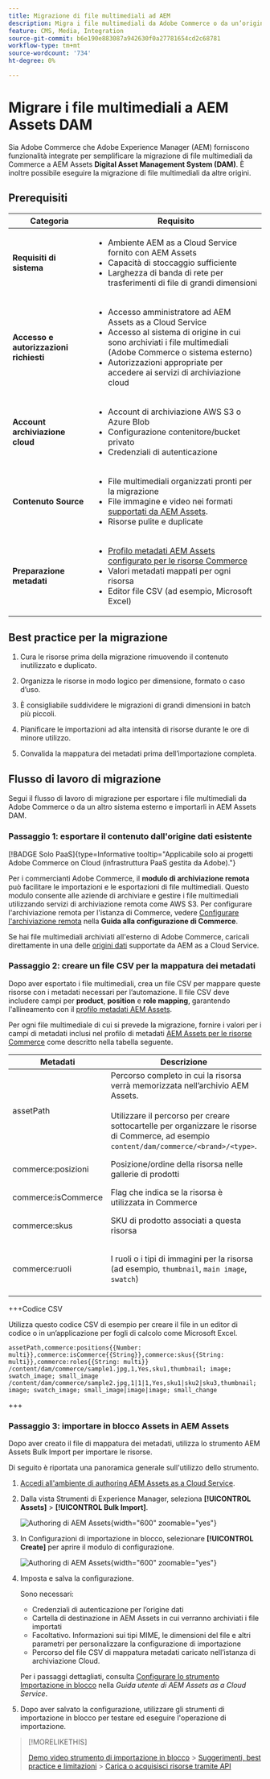 ```yaml
---
title: Migrazione di file multimediali ad AEM
description: Migra i file multimediali da Adobe Commerce o da un’origine esterna a AEM Assets DAM.
feature: CMS, Media, Integration
source-git-commit: b6e190e883087a942630f0a27781654cd2c68781
workflow-type: tm+mt
source-wordcount: '734'
ht-degree: 0%

---
```



# Migrare i file multimediali a AEM Assets DAM

Sia Adobe Commerce che Adobe Experience Manager (AEM) forniscono funzionalità integrate per semplificare la migrazione di file multimediali da Commerce a AEM Assets **Digital Asset Management System (DAM)**. È inoltre possibile eseguire la migrazione di file multimediali da altre origini.

## Prerequisiti

| Categoria | Requisito |
|----------|-------------|
| **Requisiti di sistema** | <ul><li>Ambiente AEM as a Cloud Service fornito con AEM Assets</li><li>Capacità di stoccaggio sufficiente</li><li>Larghezza di banda di rete per trasferimenti di file di grandi dimensioni</li></ul> |
| **Accesso e autorizzazioni richiesti** | <ul><li>Accesso amministratore ad AEM Assets as a Cloud Service</li><li>Accesso al sistema di origine in cui sono archiviati i file multimediali (Adobe Commerce o sistema esterno)</li><li>Autorizzazioni appropriate per accedere ai servizi di archiviazione cloud</li></ul> |
| **Account archiviazione cloud** | <ul><li>Account di archiviazione AWS S3 o Azure Blob</li><li>Configurazione contenitore/bucket privato</li><li>Credenziali di autenticazione</li></ul> |
| **Contenuto Source** | <ul><li>File multimediali organizzati pronti per la migrazione</li><li>File immagine e video nei formati <a href="https://experienceleague.adobe.com/it/docs/experience-manager-cloud-service/content/assets/file-format-support#image-formats"> supportati da AEM Assets</a>.</li><li>Risorse pulite e duplicate</li></li> |
| **Preparazione metadati** | <ul><li><a href="https://experienceleague.adobe.com/it/docs/commerce-admin/content-design/aem-asset-management/getting-started/aem-assets-configure-aem">Profilo metadati AEM Assets configurato per le risorse Commerce</a></li><li>Valori metadati mappati per ogni risorsa</li><li>Editor file CSV (ad esempio, Microsoft Excel)</li></ul> |

## Best practice per la migrazione

1. Cura le risorse prima della migrazione rimuovendo il contenuto inutilizzato e duplicato.

1. Organizza le risorse in modo logico per dimensione, formato o caso d’uso.

1. È consigliabile suddividere le migrazioni di grandi dimensioni in batch più piccoli.

1. Pianificare le importazioni ad alta intensità di risorse durante le ore di minore utilizzo.

1. Convalida la mappatura dei metadati prima dell’importazione completa.

## Flusso di lavoro di migrazione

Segui il flusso di lavoro di migrazione per esportare i file multimediali da Adobe Commerce o da un altro sistema esterno e importarli in AEM Assets DAM.

### Passaggio 1: esportare il contenuto dall&#39;origine dati esistente

[!BADGE Solo PaaS]{type=Informative tooltip="Applicabile solo ai progetti Adobe Commerce on Cloud (infrastruttura PaaS gestita da Adobe)."}

Per i commercianti Adobe Commerce, il **modulo di archiviazione remota** può facilitare le importazioni e le esportazioni di file multimediali. Questo modulo consente alle aziende di archiviare e gestire i file multimediali utilizzando servizi di archiviazione remota come AWS S3. Per configurare l&#39;archiviazione remota per l&#39;istanza di Commerce, vedere [Configurare l&#39;archiviazione remota](https://experienceleague.adobe.com/it/docs/commerce-operations/configuration-guide/storage/remote-storage/remote-storage-aws-s3) nella **Guida alla configurazione di Commerce**.

Se hai file multimediali archiviati all&#39;esterno di Adobe Commerce, caricali direttamente in una delle [origini dati](https://experienceleague.adobe.com/it/docs/experience-manager-cloud-service/content/assets/assets-view/bulk-import-assets-view#prerequisites) supportate da AEM as a Cloud Service.

### Passaggio 2: creare un file CSV per la mappatura dei metadati

Dopo aver esportato i file multimediali, crea un file CSV per mappare queste risorse con i metadati necessari per l’automazione. Il file CSV deve includere campi per **product**, **position** e **role mapping**, garantendo l&#39;allineamento con il [profilo metadati AEM Assets](configure-aem.md#configure-a-metadata-profile).

Per ogni file multimediale di cui si prevede la migrazione, fornire i valori per i campi di metadati inclusi nel profilo di metadati [AEM Assets per le risorse Commerce](configure-aem.md) come descritto nella tabella seguente.

| Metadati | Descrizione | Valore |
|-------|-------------|--------|
| assetPath | Percorso completo in cui la risorsa verrà memorizzata nell’archivio AEM Assets.<br><br>Utilizzare il percorso per creare sottocartelle per organizzare le risorse di Commerce, ad esempio `content/dam/commerce/<brand>/<type>`. | `/content/dam/commerce/<sub-folder>/..<filename>` |
| commerce:posizioni | Posizione/ordine della risorsa nelle gallerie di prodotti | Più valori numerici separati da barre verticali (vedere file csv) |
| commerce:isCommerce | Flag che indica se la risorsa è utilizzata in Commerce | `Yes` |
| commerce:skus | SKU di prodotto associati a questa risorsa | Più valori stringa separati da barre verticali (vedere file csv) |
| commerce:ruoli | I ruoli o i tipi di immagini per la risorsa (ad esempio, `thumbnail`, `main image`, `swatch`) | Più valori separati da punto e virgola (ad esempio, &quot;miniatura; immagine; swatch_image; small_image&quot;) |

+++Codice CSV

Utilizza questo codice CSV di esempio per creare il file in un editor di codice o in un’applicazione per fogli di calcolo come Microsoft Excel.

```csv
assetPath,commerce:positions{{Number: multi}},commerce:isCommerce{{String}},commerce:skus{{String: multi}},commerce:roles{{String: multi}}
/content/dam/commerce/sample1.jpg,1,Yes,sku1,thumbnail; image; swatch_image; small_image
/content/dam/commerce/sample2.jpg,1|1|1,Yes,sku1|sku2|sku3,thumbnail; image; swatch_image; small_image|image|image; small_change
```

+++

### Passaggio 3: importare in blocco Assets in AEM Assets

Dopo aver creato il file di mappatura dei metadati, utilizza lo strumento AEM Assets Bulk Import per importare le risorse.

Di seguito è riportata una panoramica generale sull&#39;utilizzo dello strumento.

1. [Accedi all&#39;ambiente di authoring AEM Assets as a Cloud Service](https://experienceleague.adobe.com/it/docs/experience-manager-cloud-service/content/onboarding/journey/aem-users#login-aem).

1. Dalla vista Strumenti di Experience Manager, seleziona **[!UICONTROL Assets]** > **[!UICONTROL Bulk Import]**.

   ![Authoring di AEM Assets](../assets/aem-assets-bulk-import-selection.png){width="600" zoomable="yes"}

1. In Configurazioni di importazione in blocco, selezionare **[!UICONTROL Create]** per aprire il modulo di configurazione.

   ![Authoring di AEM Assets](../assets/aem-assets-bulk-import-configuration.png){width="600" zoomable="yes"}

1. Imposta e salva la configurazione.

   Sono necessari:

   * Credenziali di autenticazione per l’origine dati
   * Cartella di destinazione in AEM Assets in cui verranno archiviati i file importati
   * Facoltativo. Informazioni sui tipi MIME, le dimensioni del file e altri parametri per personalizzare la configurazione di importazione
   * Percorso del file CSV di mappatura metadati caricato nell’istanza di archiviazione Cloud.

   Per i passaggi dettagliati, consulta [Configurare lo strumento Importazione in blocco](https://experienceleague.adobe.com/it/docs/experience-manager-cloud-service/content/assets/manage/add-assets#configure-bulk-ingestor-tool) nella *Guida utente di AEM Assets as a Cloud Service*.

1. Dopo aver salvato la configurazione, utilizzare gli strumenti di importazione in blocco per testare ed eseguire l&#39;operazione di importazione.

>[!MORELIKETHIS]
>
> [Demo video strumento di importazione in blocco](https://experienceleague.adobe.com/it/docs/experience-manager-cloud-service/content/assets/manage/add-assets#asset-bulk-ingestor)
> &#x200B;> [Suggerimenti, best practice e limitazioni](https://experienceleague.adobe.com/it/docs/experience-manager-cloud-service/content/assets/manage/add-assets#tips-limitations)
> &#x200B;> [Carica o acquisisci risorse tramite API](https://experienceleague.adobe.com/it/docs/experience-manager-cloud-service/content/assets/admin/developer-reference-material-apis#asset-upload)
